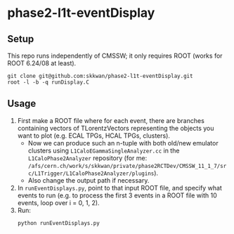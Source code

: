 # phase2-l1t-eventDisplay

## Setup
This repo runs independently of CMSSW; it only requires ROOT (works for ROOT 6.24/08 at least).

```
git clone git@github.com:skkwan/phase2-l1t-eventDisplay.git
root -l -b -q runDisplay.C
```

## Usage
1. First make a ROOT file where for each event, there are branches containing vectors of TLorentzVectors representing the objects you want to plot (e.g. ECAL TPGs, HCAL TPGs, clusters).
   * Now we can produce such an n-tuple with both old/new emulator clusters using `L1CaloEGammaSingleAnalyzer.cc` in the `L1CaloPhase2Analyzer` repository (for me: `/afs/cern.ch/work/s/skkwan/private/phase2RCTDev/CMSSW_11_1_7/src/L1Trigger/L1CaloPhase2Analyzer/plugins`).
   * Also change the output path if necessary.
2. In `runEventDisplays.py`, point to that input ROOT file, and specify what events to run (e.g. to process the first 3 events in a ROOT file with 10 events, loop over i = 0, 1, 2). 
3. Run:
   ```
   python runEventDisplays.py
   ```

